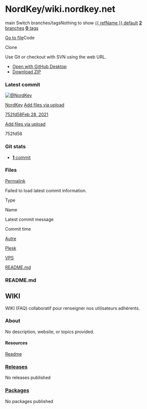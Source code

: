 # NordKey/wiki.nordkey.net

main Switch branches/tagsNothing to show [{{ refName }} default](https://github.com/NordKey/wiki.nordkey.net/tree/{{%20urlEncodedRefName%20}}) [**2** branches](nordkey-wiki.nordkey.net-6.md) [**0** tags](nordkey-wiki.nordkey.net-7.md)

 [Go to file](find/nordkey-wiki.nordkey.net.md)Code 

 Clone

 Use Git or checkout with SVN using the web URL.

*  [Open with GitHub Desktop](https://desktop.github.com/)
*  [Download ZIP](archive/bad-request-github.md)

### Latest commit

 [![@NordKey](https://avatars.githubusercontent.com/u/79801365?s=60&v=4)](https://github.com/NordKey)

[NordKey](nordkey-wiki.nordkey.net-8.md) [Add files via upload](commit/add-files-via-upload-752fd58.md)

[752fd58](commit/add-files-via-upload-752fd58.md)[Feb 28, 2021](commit/add-files-via-upload-752fd58.md)

[Add files via upload](commit/add-files-via-upload-752fd58.md)

752fd58

### Git stats

*  [ **1** commit](commits/nordkey-wiki.nordkey.net.md)

### Files <a id="files"></a>

 [Permalink](tree/nordkey-wiki.nordkey.net.md)

 Failed to load latest commit information.

Type

Name

Latest commit message

Commit time

[Autre](tree/main/nordkey-wiki.nordkey.net.md)

[Plesk](tree/main/nordkey-wiki.nordkey.net-1.md)

[VPS](tree/main/nordkey-wiki.nordkey.net-2.md)

[README.md](blob/main/nordkey-wiki.nordkey.net.md)

###  README.md

## WIKI

WIKI \(FAQ\) collaboratif pour renseigner nos utilisateurs adhérents.

### About

 No description, website, or topics provided.

#### Resources

 [Readme]()

###  [Releases](nordkey-wiki.nordkey.net-9.md)

No releases published

###  [Packages](https://github.com/users/NordKey/packages?repo_name=wiki.nordkey.net)

 No packages published  


